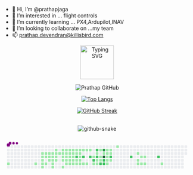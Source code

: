 - 👋 Hi, I’m @prathapjaga
- 👀 I’m interested in ... flight controls
- 🌱 I’m currently learning ... PX4,Ardupilot,INAV
- 💞️ I’m looking to collaborate on ...my team 
- 📫 prathap.devendran@killisbird.com

<!---
prathapjaga/prathapjaga is a ✨ special ✨ repository because its `README.md` (this file) appears on your GitHub profile.
You can click the Preview link to take a look at your changes.
--->
<div align="center" style="text-align: center;">
  <a href="https://git.io/typing-svg">
    <img  height="90" src="https://readme-typing-svg.herokuapp.com/?center=true&vCenter=true&color=2368c8&lines=DR+Prathap+Devendran;,+Flight-controls+system+Developer💻;Github+🤖" alt="Typing SVG">
  </a>
</div>

<div align="center" >
     
  ![ Prathap GitHub ](https://github-readme-stats.vercel.app/api?username=prathapkillis10005&show_icons=true&theme=bear&background=000&border=30A3DC&dates=FFF)

  [![Top Langs](https://github-readme-stats.vercel.app/api/top-langs/?username=prathapkillis10005&layout=compact&show_icons=true&theme=bear&background=000&border=30A3DC&dates=FFF)](https://github.com/prathapkillis10005)

</div>

<div align="center">
  
  [![GitHub Streak](https://streak-stats.demolab.com/?user=prathapkillis10005&theme=bear&background=000&border=30A3DC&dates=FFF)](https://git.io/streak-stats)

</div>

<br>

<div align="center">
  <picture>
    <source media="(prefers-color-scheme: dark)" srcset="https://raw.githubusercontent.com/prathapkillis10005/output/github-contribution-grid-snake-dark.svg">
    <source media="(prefers-color-scheme: light)" srcset="https://raw.githubusercontent.com/prathapkillis10005/output/github-contribution-grid-snake.svg">
    <img alt="github-snake" src="https://raw.githubusercontent.com/prathapkillis10005/github-contribution-grid-snake.svg">
  </picture>
</div>
<br>
<svg viewBox="-16 -32 880 192" width="880" height="192" xmlns="http://www.w3.org/2000/svg"><desc>Generated with https://github.com/Platane/snk</desc><style>:root{--cb:#1b1f230a;--cs:purple;--ce:#ebedf0;--c0:#ebedf0;--c1:#9be9a8;--c2:#40c463;--c3:#30a14e;--c4:#216e39}.c{shape-rendering:geometricPrecision;fill:var(--ce);stroke-width:1px;stroke:var(--cb);animation:none 29300ms linear infinite;width:12px;height:12px}@keyframes c0{2.04%{fill:var(--c1)}2.06%,100%{fill:var(--ce)}}.c.c0{fill:var(--c1);animation-name:c0}@keyframes c1{4.77%{fill:var(--c1)}4.79%,100%{fill:var(--ce)}}.c.c1{fill:var(--c1);animation-name:c1}@keyframes c2{44.7%{fill:var(--c1)}44.72%,100%{fill:var(--ce)}}.c.c2{fill:var(--c1);animation-name:c2}@keyframes c3{45.04%{fill:var(--c1)}45.06%,100%{fill:var(--ce)}}.c.c3{fill:var(--c1);animation-name:c3}@keyframes c4{56.3%{fill:var(--c1)}56.32%,100%{fill:var(--ce)}}.c.c4{fill:var(--c1);animation-name:c4}@keyframes c5{5.45%{fill:var(--c1)}5.47%,100%{fill:var(--ce)}}.c.c5{fill:var(--c1);animation-name:c5}@keyframes c6{56.99%{fill:var(--c1)}57.01%,100%{fill:var(--ce)}}.c.c6{fill:var(--c1);animation-name:c6}@keyframes c7{44.36%{fill:var(--c1)}44.38%,100%{fill:var(--ce)}}.c.c7{fill:var(--c1);animation-name:c7}@keyframes c8{45.38%{fill:var(--c1)}45.4%,100%{fill:var(--ce)}}.c.c8{fill:var(--c1);animation-name:c8}@keyframes c9{5.79%{fill:var(--c1)}5.81%,100%{fill:var(--ce)}}.c.c9{fill:var(--c1);animation-name:c9}@keyframes ca{44.02%{fill:var(--c1)}44.04%,100%{fill:var(--ce)}}.c.ca{fill:var(--c1);animation-name:ca}@keyframes cb{45.72%{fill:var(--c1)}45.74%,100%{fill:var(--ce)}}.c.cb{fill:var(--c1);animation-name:cb}@keyframes cc{6.47%{fill:var(--c1)}6.49%,100%{fill:var(--ce)}}.c.cc{fill:var(--c1);animation-name:cc}@keyframes cd{43.68%{fill:var(--c1)}43.7%,100%{fill:var(--ce)}}.c.cd{fill:var(--c1);animation-name:cd}@keyframes ce{46.07%{fill:var(--c1)}46.09%,100%{fill:var(--ce)}}.c.ce{fill:var(--c1);animation-name:ce}@keyframes cf{6.82%{fill:var(--c1)}6.84%,100%{fill:var(--ce)}}.c.cf{fill:var(--c1);animation-name:cf}@keyframes cg{46.75%{fill:var(--c1)}46.77%,100%{fill:var(--ce)}}.c.cg{fill:var(--c1);animation-name:cg}@keyframes ch{47.09%{fill:var(--c1)}47.11%,100%{fill:var(--ce)}}.c.ch{fill:var(--c1);animation-name:ch}@keyframes ci{42.99%{fill:var(--c1)}43.01%,100%{fill:var(--ce)}}.c.ci{fill:var(--c1);animation-name:ci}@keyframes cj{7.84%{fill:var(--c1)}7.86%,100%{fill:var(--ce)}}.c.cj{fill:var(--c1);animation-name:cj}@keyframes ck{7.5%{fill:var(--c1)}7.52%,100%{fill:var(--ce)}}.c.ck{fill:var(--c1);animation-name:ck}@keyframes cl{7.16%{fill:var(--c1)}7.18%,100%{fill:var(--ce)}}.c.cl{fill:var(--c1);animation-name:cl}@keyframes cm{8.18%{fill:var(--c1)}8.2%,100%{fill:var(--ce)}}.c.cm{fill:var(--c1);animation-name:cm}@keyframes cn{42.31%{fill:var(--c1)}42.33%,100%{fill:var(--ce)}}.c.cn{fill:var(--c1);animation-name:cn}@keyframes co{8.52%{fill:var(--c1)}8.54%,100%{fill:var(--ce)}}.c.co{fill:var(--c1);animation-name:co}@keyframes cp{51.87%{fill:var(--c1)}51.89%,100%{fill:var(--ce)}}.c.cp{fill:var(--c1);animation-name:cp}@keyframes cq{52.21%{fill:var(--c1)}52.23%,100%{fill:var(--ce)}}.c.cq{fill:var(--c1);animation-name:cq}@keyframes cr{48.11%{fill:var(--c1)}48.13%,100%{fill:var(--ce)}}.c.cr{fill:var(--c1);animation-name:cr}@keyframes cs{41.97%{fill:var(--c1)}41.99%,100%{fill:var(--ce)}}.c.cs{fill:var(--c1);animation-name:cs}@keyframes ct{8.86%{fill:var(--c1)}8.88%,100%{fill:var(--ce)}}.c.ct{fill:var(--c1);animation-name:ct}@keyframes cu{51.53%{fill:var(--c1)}51.55%,100%{fill:var(--ce)}}.c.cu{fill:var(--c1);animation-name:cu}@keyframes cv{52.55%{fill:var(--c1)}52.57%,100%{fill:var(--ce)}}.c.cv{fill:var(--c1);animation-name:cv}@keyframes cw{48.8%{fill:var(--c1)}48.82%,100%{fill:var(--ce)}}.c.cw{fill:var(--c1);animation-name:cw}@keyframes cx{41.63%{fill:var(--c1)}41.65%,100%{fill:var(--ce)}}.c.cx{fill:var(--c1);animation-name:cx}@keyframes cy{9.21%{fill:var(--c1)}9.23%,100%{fill:var(--ce)}}.c.cy{fill:var(--c1);animation-name:cy}@keyframes cz{51.18%{fill:var(--c1)}51.2%,100%{fill:var(--ce)}}.c.cz{fill:var(--c1);animation-name:cz}@keyframes c10{52.89%{fill:var(--c1)}52.91%,100%{fill:var(--ce)}}.c.c10{fill:var(--c1);animation-name:c10}@keyframes c11{49.14%{fill:var(--c1)}49.16%,100%{fill:var(--ce)}}.c.c11{fill:var(--c1);animation-name:c11}@keyframes c12{41.29%{fill:var(--c1)}41.31%,100%{fill:var(--ce)}}.c.c12{fill:var(--c1);animation-name:c12}@keyframes c13{9.55%{fill:var(--c1)}9.57%,100%{fill:var(--ce)}}.c.c13{fill:var(--c1);animation-name:c13}@keyframes c14{50.84%{fill:var(--c1)}50.86%,100%{fill:var(--ce)}}.c.c14{fill:var(--c1);animation-name:c14}@keyframes c15{50.5%{fill:var(--c1)}50.52%,100%{fill:var(--ce)}}.c.c15{fill:var(--c1);animation-name:c15}@keyframes c16{49.48%{fill:var(--c1)}49.5%,100%{fill:var(--ce)}}.c.c16{fill:var(--c1);animation-name:c16}@keyframes c17{40.95%{fill:var(--c1)}40.97%,100%{fill:var(--ce)}}.c.c17{fill:var(--c1);animation-name:c17}@keyframes c18{9.89%{fill:var(--c1)}9.91%,100%{fill:var(--ce)}}.c.c18{fill:var(--c1);animation-name:c18}@keyframes c19{83.95%{fill:var(--c2)}83.97%,100%{fill:var(--ce)}}.c.c19{fill:var(--c2);animation-name:c19}@keyframes c1a{50.16%{fill:var(--c1)}50.18%,100%{fill:var(--ce)}}.c.c1a{fill:var(--c1);animation-name:c1a}@keyframes c1b{49.82%{fill:var(--c1)}49.84%,100%{fill:var(--ce)}}.c.c1b{fill:var(--c1);animation-name:c1b}@keyframes c1c{10.57%{fill:var(--c1)}10.59%,100%{fill:var(--ce)}}.c.c1c{fill:var(--c1);animation-name:c1c}@keyframes c1d{10.23%{fill:var(--c1)}10.25%,100%{fill:var(--ce)}}.c.c1d{fill:var(--c1);animation-name:c1d}@keyframes c1e{39.92%{fill:var(--c1)}39.94%,100%{fill:var(--ce)}}.c.c1e{fill:var(--c1);animation-name:c1e}@keyframes c1f{39.58%{fill:var(--c1)}39.6%,100%{fill:var(--ce)}}.c.c1f{fill:var(--c1);animation-name:c1f}@keyframes c1g{39.24%{fill:var(--c1)}39.26%,100%{fill:var(--ce)}}.c.c1g{fill:var(--c1);animation-name:c1g}@keyframes c1h{10.91%{fill:var(--c1)}10.93%,100%{fill:var(--ce)}}.c.c1h{fill:var(--c1);animation-name:c1h}@keyframes c1i{83.27%{fill:var(--c2)}83.29%,100%{fill:var(--ce)}}.c.c1i{fill:var(--c2);animation-name:c1i}@keyframes c1j{38.9%{fill:var(--c1)}38.92%,100%{fill:var(--ce)}}.c.c1j{fill:var(--c1);animation-name:c1j}@keyframes c1k{11.25%{fill:var(--c1)}11.27%,100%{fill:var(--ce)}}.c.c1k{fill:var(--c1);animation-name:c1k}@keyframes c1l{38.56%{fill:var(--c1)}38.58%,100%{fill:var(--ce)}}.c.c1l{fill:var(--c1);animation-name:c1l}@keyframes c1m{11.59%{fill:var(--c1)}11.61%,100%{fill:var(--ce)}}.c.c1m{fill:var(--c1);animation-name:c1m}@keyframes c1n{66.2%{fill:var(--c2)}66.22%,100%{fill:var(--ce)}}.c.c1n{fill:var(--c2);animation-name:c1n}@keyframes c1o{63.81%{fill:var(--c1)}63.83%,100%{fill:var(--ce)}}.c.c1o{fill:var(--c1);animation-name:c1o}@keyframes c1p{66.88%{fill:var(--c2)}66.9%,100%{fill:var(--ce)}}.c.c1p{fill:var(--c2);animation-name:c1p}@keyframes c1q{37.87%{fill:var(--c1)}37.89%,100%{fill:var(--ce)}}.c.c1q{fill:var(--c1);animation-name:c1q}@keyframes c1r{64.84%{fill:var(--c2)}64.86%,100%{fill:var(--ce)}}.c.c1r{fill:var(--c2);animation-name:c1r}@keyframes c1s{12.62%{fill:var(--c1)}12.64%,100%{fill:var(--ce)}}.c.c1s{fill:var(--c1);animation-name:c1s}@keyframes c1t{64.15%{fill:var(--c2)}64.17%,100%{fill:var(--ce)}}.c.c1t{fill:var(--c2);animation-name:c1t}@keyframes c1u{18.76%{fill:var(--c1)}18.78%,100%{fill:var(--ce)}}.c.c1u{fill:var(--c1);animation-name:c1u}@keyframes c1v{18.42%{fill:var(--c1)}18.44%,100%{fill:var(--ce)}}.c.c1v{fill:var(--c1);animation-name:c1v}@keyframes c1w{20.13%{fill:var(--c1)}20.15%,100%{fill:var(--ce)}}.c.c1w{fill:var(--c1);animation-name:c1w}@keyframes c1x{19.44%{fill:var(--c1)}19.46%,100%{fill:var(--ce)}}.c.c1x{fill:var(--c1);animation-name:c1x}@keyframes c1y{19.1%{fill:var(--c1)}19.12%,100%{fill:var(--ce)}}.c.c1y{fill:var(--c1);animation-name:c1y}@keyframes c1z{68.59%{fill:var(--c2)}68.61%,100%{fill:var(--ce)}}.c.c1z{fill:var(--c2);animation-name:c1z}@keyframes c20{87.36%{fill:var(--c3)}87.38%,100%{fill:var(--ce)}}.c.c20{fill:var(--c3);animation-name:c20}@keyframes c21{13.3%{fill:var(--c1)}13.32%,100%{fill:var(--ce)}}.c.c21{fill:var(--c1);animation-name:c21}@keyframes c22{88.73%{fill:var(--c4)}88.75%,100%{fill:var(--ce)}}.c.c22{fill:var(--c4);animation-name:c22}@keyframes c23{67.91%{fill:var(--c2)}67.93%,100%{fill:var(--ce)}}.c.c23{fill:var(--c2);animation-name:c23}@keyframes c24{68.25%{fill:var(--c2)}68.27%,100%{fill:var(--ce)}}.c.c24{fill:var(--c2);animation-name:c24}@keyframes c25{14.67%{fill:var(--c1)}14.69%,100%{fill:var(--ce)}}.c.c25{fill:var(--c1);animation-name:c25}@keyframes c26{13.64%{fill:var(--c1)}13.66%,100%{fill:var(--ce)}}.c.c26{fill:var(--c1);animation-name:c26}@keyframes c27{15.35%{fill:var(--c1)}15.37%,100%{fill:var(--ce)}}.c.c27{fill:var(--c1);animation-name:c27}@keyframes c28{15.69%{fill:var(--c1)}15.71%,100%{fill:var(--ce)}}.c.c28{fill:var(--c1);animation-name:c28}@keyframes c29{16.71%{fill:var(--c1)}16.73%,100%{fill:var(--ce)}}.c.c29{fill:var(--c1);animation-name:c29}@keyframes c2a{14.32%{fill:var(--c1)}14.34%,100%{fill:var(--ce)}}.c.c2a{fill:var(--c1);animation-name:c2a}@keyframes c2b{13.98%{fill:var(--c1)}14%,100%{fill:var(--ce)}}.c.c2b{fill:var(--c1);animation-name:c2b}@keyframes c2c{70.3%{fill:var(--c2)}70.32%,100%{fill:var(--ce)}}.c.c2c{fill:var(--c2);animation-name:c2c}@keyframes c2d{16.03%{fill:var(--c1)}16.05%,100%{fill:var(--ce)}}.c.c2d{fill:var(--c1);animation-name:c2d}@keyframes c2e{22.17%{fill:var(--c1)}22.19%,100%{fill:var(--ce)}}.c.c2e{fill:var(--c1);animation-name:c2e}@keyframes c2f{72.34%{fill:var(--c2)}72.36%,100%{fill:var(--ce)}}.c.c2f{fill:var(--c2);animation-name:c2f}@keyframes c2g{24.9%{fill:var(--c1)}24.92%,100%{fill:var(--ce)}}.c.c2g{fill:var(--c1);animation-name:c2g}@keyframes c2h{27.64%{fill:var(--c1)}27.66%,100%{fill:var(--ce)}}.c.c2h{fill:var(--c1);animation-name:c2h}@keyframes c2i{27.29%{fill:var(--c1)}27.31%,100%{fill:var(--ce)}}.c.c2i{fill:var(--c1);animation-name:c2i}@keyframes c2j{25.59%{fill:var(--c1)}25.61%,100%{fill:var(--ce)}}.c.c2j{fill:var(--c1);animation-name:c2j}@keyframes c2k{26.95%{fill:var(--c1)}26.97%,100%{fill:var(--ce)}}.c.c2k{fill:var(--c1);animation-name:c2k}@keyframes c2l{25.93%{fill:var(--c1)}25.95%,100%{fill:var(--ce)}}.c.c2l{fill:var(--c1);animation-name:c2l}@keyframes c2m{26.61%{fill:var(--c1)}26.63%,100%{fill:var(--ce)}}.c.c2m{fill:var(--c1);animation-name:c2m}@keyframes c2n{75.08%{fill:var(--c2)}75.1%,100%{fill:var(--ce)}}.c.c2n{fill:var(--c2);animation-name:c2n}@keyframes c2o{30.37%{fill:var(--c1)}30.39%,100%{fill:var(--ce)}}.c.c2o{fill:var(--c1);animation-name:c2o}.u{transform-origin:0 0;transform:scale(0,1);animation:none linear 29300ms infinite}@keyframes u0{2.04%{transform:scale(0.000,1)}2.06%,4.77%{transform:scale(0.012,1)}4.79%,5.45%{transform:scale(0.024,1)}5.47%,5.79%{transform:scale(0.036,1)}5.81%,6.47%{transform:scale(0.048,1)}6.49%,6.82%{transform:scale(0.060,1)}6.84%,7.16%{transform:scale(0.072,1)}7.18%,7.5%{transform:scale(0.084,1)}7.52%,7.84%{transform:scale(0.096,1)}7.86%,8.18%{transform:scale(0.108,1)}8.2%,8.52%{transform:scale(0.120,1)}8.54%,8.86%{transform:scale(0.133,1)}8.88%,9.21%{transform:scale(0.145,1)}9.23%,9.55%{transform:scale(0.157,1)}9.57%,9.89%{transform:scale(0.169,1)}9.91%,10.23%{transform:scale(0.181,1)}10.25%,10.57%{transform:scale(0.193,1)}10.59%,10.91%{transform:scale(0.205,1)}10.93%,11.25%{transform:scale(0.217,1)}11.27%,11.59%{transform:scale(0.229,1)}11.61%,12.62%{transform:scale(0.241,1)}12.64%,13.3%{transform:scale(0.253,1)}13.32%,13.64%{transform:scale(0.265,1)}13.66%,13.98%{transform:scale(0.277,1)}14%,14.32%{transform:scale(0.289,1)}14.34%,14.67%{transform:scale(0.301,1)}14.69%,15.35%{transform:scale(0.313,1)}15.37%,15.69%{transform:scale(0.325,1)}15.71%,16.03%{transform:scale(0.337,1)}16.05%,16.71%{transform:scale(0.349,1)}16.73%,18.42%{transform:scale(0.361,1)}18.44%,18.76%{transform:scale(0.373,1)}18.78%,19.1%{transform:scale(0.386,1)}19.12%,19.44%{transform:scale(0.398,1)}19.46%,20.13%{transform:scale(0.410,1)}20.15%,22.17%{transform:scale(0.422,1)}22.19%,24.9%{transform:scale(0.434,1)}24.92%,25.59%{transform:scale(0.446,1)}25.61%,25.93%{transform:scale(0.458,1)}25.95%,26.61%{transform:scale(0.470,1)}26.63%,26.95%{transform:scale(0.482,1)}26.97%,27.29%{transform:scale(0.494,1)}27.31%,27.64%{transform:scale(0.506,1)}27.66%,30.37%{transform:scale(0.518,1)}30.39%,37.87%{transform:scale(0.530,1)}37.89%,38.56%{transform:scale(0.542,1)}38.58%,38.9%{transform:scale(0.554,1)}38.92%,39.24%{transform:scale(0.566,1)}39.26%,39.58%{transform:scale(0.578,1)}39.6%,39.92%{transform:scale(0.590,1)}39.94%,40.95%{transform:scale(0.602,1)}40.97%,41.29%{transform:scale(0.614,1)}41.31%,41.63%{transform:scale(0.627,1)}41.65%,41.97%{transform:scale(0.639,1)}41.99%,42.31%{transform:scale(0.651,1)}42.33%,42.99%{transform:scale(0.663,1)}43.01%,43.68%{transform:scale(0.675,1)}43.7%,44.02%{transform:scale(0.687,1)}44.04%,44.36%{transform:scale(0.699,1)}44.38%,44.7%{transform:scale(0.711,1)}44.72%,45.04%{transform:scale(0.723,1)}45.06%,45.38%{transform:scale(0.735,1)}45.4%,45.72%{transform:scale(0.747,1)}45.74%,46.07%{transform:scale(0.759,1)}46.09%,46.75%{transform:scale(0.771,1)}46.77%,47.09%{transform:scale(0.783,1)}47.11%,48.11%{transform:scale(0.795,1)}48.13%,48.8%{transform:scale(0.807,1)}48.82%,49.14%{transform:scale(0.819,1)}49.16%,49.48%{transform:scale(0.831,1)}49.5%,49.82%{transform:scale(0.843,1)}49.84%,50.16%{transform:scale(0.855,1)}50.18%,50.5%{transform:scale(0.867,1)}50.52%,50.84%{transform:scale(0.880,1)}50.86%,51.18%{transform:scale(0.892,1)}51.2%,51.53%{transform:scale(0.904,1)}51.55%,51.87%{transform:scale(0.916,1)}51.89%,52.21%{transform:scale(0.928,1)}52.23%,52.55%{transform:scale(0.940,1)}52.57%,52.89%{transform:scale(0.952,1)}52.91%,56.3%{transform:scale(0.964,1)}56.32%,56.99%{transform:scale(0.976,1)}57.01%,63.81%{transform:scale(0.988,1)}63.83%,100%{transform:scale(1.000,1)}}.u.u0{fill:var(--c1);animation-name:u0;transform-origin:0.0px 0}@keyframes u1{64.15%{transform:scale(0.000,1)}64.17%,64.84%{transform:scale(0.083,1)}64.86%,66.2%{transform:scale(0.167,1)}66.22%,66.88%{transform:scale(0.250,1)}66.9%,67.91%{transform:scale(0.333,1)}67.93%,68.25%{transform:scale(0.417,1)}68.27%,68.59%{transform:scale(0.500,1)}68.61%,70.3%{transform:scale(0.583,1)}70.32%,72.34%{transform:scale(0.667,1)}72.36%,75.08%{transform:scale(0.750,1)}75.1%,83.27%{transform:scale(0.833,1)}83.29%,83.95%{transform:scale(0.917,1)}83.97%,100%{transform:scale(1.000,1)}}.u.u1{fill:var(--c2);animation-name:u1;transform-origin:725.6px 0}@keyframes u2{87.36%{transform:scale(0.000,1)}87.38%,100%{transform:scale(1.000,1)}}.u.u2{fill:var(--c3);animation-name:u2;transform-origin:830.5px 0}@keyframes u3{88.73%{transform:scale(0.000,1)}88.75%,100%{transform:scale(1.000,1)}}.u.u3{fill:var(--c4);animation-name:u3;transform-origin:839.3px 0}.s{shape-rendering:geometricPrecision;fill:var(--cs);animation:none linear 29300ms infinite}@keyframes s0{0%,99.66%{transform:translate(0px,-16px)}2.05%{transform:translate(0px,80px)}5.8%{transform:translate(176px,80px)}6.14%{transform:translate(176px,64px)}7.17%{transform:translate(224px,64px)}7.85%{transform:translate(224px,32px)}10.24%{transform:translate(336px,32px)}10.58%,40.61%{transform:translate(336px,16px)}11.95%{transform:translate(400px,16px)}12.29%,63.48%{transform:translate(400px,32px)}13.99%{transform:translate(480px,32px)}14.33%{transform:translate(480px,16px)}14.68%,87.71%{transform:translate(464px,16px)}15.7%{transform:translate(464px,64px)}16.04%,69.97%{transform:translate(480px,64px)}16.38%{transform:translate(480px,80px)}16.72%,35.84%{transform:translate(464px,80px)}17.06%,36.18%{transform:translate(464px,96px)}18.09%,37.2%{transform:translate(416px,96px)}18.77%{transform:translate(416px,64px)}19.11%,68.94%{transform:translate(432px,64px)}20.48%{transform:translate(432px,0px)}24.23%{transform:translate(608px,0px)}24.91%{transform:translate(608px,32px)}25.26%{transform:translate(624px,32px)}25.6%{transform:translate(624px,48px)}25.94%{transform:translate(640px,48px)}26.62%{transform:translate(640px,80px)}27.3%{transform:translate(608px,80px)}27.65%{transform:translate(608px,64px)}30.03%{transform:translate(720px,64px)}30.38%{transform:translate(720px,80px)}37.54%{transform:translate(416px,80px)}39.25%{transform:translate(336px,80px)}43.34%{transform:translate(208px,16px)}43.69%{transform:translate(208px,32px)}44.71%{transform:translate(160px,32px)}45.05%,55.97%{transform:translate(160px,48px)}46.08%{transform:translate(208px,48px)}47.1%{transform:translate(208px,96px)}48.46%{transform:translate(272px,96px)}48.81%{transform:translate(272px,80px)}49.83%{transform:translate(320px,80px)}50.17%{transform:translate(320px,64px)}50.51%{transform:translate(304px,64px)}50.85%,61.09%{transform:translate(304px,48px)}51.88%{transform:translate(256px,48px)}52.22%{transform:translate(256px,64px)}52.9%{transform:translate(288px,64px)}53.24%{transform:translate(288px,48px)}57%{transform:translate(160px,96px)}57.34%{transform:translate(176px,96px)}58.36%{transform:translate(176px,48px)}61.43%{transform:translate(304px,32px)}63.82%,66.55%{transform:translate(400px,48px)}64.16%{transform:translate(416px,48px)}64.85%{transform:translate(416px,16px)}65.53%{transform:translate(384px,16px)}66.21%{transform:translate(384px,48px)}66.89%{transform:translate(400px,64px)}67.92%{transform:translate(448px,64px)}68.26%{transform:translate(448px,80px)}68.6%{transform:translate(432px,80px)}70.31%{transform:translate(480px,48px)}75.09%{transform:translate(704px,48px)}75.43%{transform:translate(704px,32px)}82.94%{transform:translate(352px,32px)}83.28%{transform:translate(352px,48px)}83.96%{transform:translate(320px,48px)}84.3%{transform:translate(320px,32px)}87.03%,88.4%{transform:translate(448px,32px)}87.37%{transform:translate(448px,16px)}88.05%{transform:translate(464px,32px)}88.74%{transform:translate(448px,48px)}94.2%{transform:translate(192px,48px)}94.88%{transform:translate(192px,16px)}95.22%{transform:translate(176px,16px)}95.56%{transform:translate(176px,0px)}95.9%{transform:translate(160px,0px)}96.25%{transform:translate(160px,-16px)}}.s.s0{transform:translate(0px,-16px);animation-name:s0}@keyframes s1{0%,99.66%{transform:translate(16px,-16px)}0.34%{transform:translate(0px,-16px)}2.39%{transform:translate(0px,80px)}6.14%{transform:translate(176px,80px)}6.48%{transform:translate(176px,64px)}7.51%{transform:translate(224px,64px)}8.19%{transform:translate(224px,32px)}10.58%{transform:translate(336px,32px)}10.92%,40.96%{transform:translate(336px,16px)}12.29%{transform:translate(400px,16px)}12.63%,63.82%{transform:translate(400px,32px)}14.33%{transform:translate(480px,32px)}14.68%{transform:translate(480px,16px)}15.02%,88.05%{transform:translate(464px,16px)}16.04%{transform:translate(464px,64px)}16.38%,70.31%{transform:translate(480px,64px)}16.72%{transform:translate(480px,80px)}17.06%,36.18%{transform:translate(464px,80px)}17.41%,36.52%{transform:translate(464px,96px)}18.43%,37.54%{transform:translate(416px,96px)}19.11%{transform:translate(416px,64px)}19.45%,69.28%{transform:translate(432px,64px)}20.82%{transform:translate(432px,0px)}24.57%{transform:translate(608px,0px)}25.26%{transform:translate(608px,32px)}25.6%{transform:translate(624px,32px)}25.94%{transform:translate(624px,48px)}26.28%{transform:translate(640px,48px)}26.96%{transform:translate(640px,80px)}27.65%{transform:translate(608px,80px)}27.99%{transform:translate(608px,64px)}30.38%{transform:translate(720px,64px)}30.72%{transform:translate(720px,80px)}37.88%{transform:translate(416px,80px)}39.59%{transform:translate(336px,80px)}43.69%{transform:translate(208px,16px)}44.03%{transform:translate(208px,32px)}45.05%{transform:translate(160px,32px)}45.39%,56.31%{transform:translate(160px,48px)}46.42%{transform:translate(208px,48px)}47.44%{transform:translate(208px,96px)}48.81%{transform:translate(272px,96px)}49.15%{transform:translate(272px,80px)}50.17%{transform:translate(320px,80px)}50.51%{transform:translate(320px,64px)}50.85%{transform:translate(304px,64px)}51.19%,61.43%{transform:translate(304px,48px)}52.22%{transform:translate(256px,48px)}52.56%{transform:translate(256px,64px)}53.24%{transform:translate(288px,64px)}53.58%{transform:translate(288px,48px)}57.34%{transform:translate(160px,96px)}57.68%{transform:translate(176px,96px)}58.7%{transform:translate(176px,48px)}61.77%{transform:translate(304px,32px)}64.16%,66.89%{transform:translate(400px,48px)}64.51%{transform:translate(416px,48px)}65.19%{transform:translate(416px,16px)}65.87%{transform:translate(384px,16px)}66.55%{transform:translate(384px,48px)}67.24%{transform:translate(400px,64px)}68.26%{transform:translate(448px,64px)}68.6%{transform:translate(448px,80px)}68.94%{transform:translate(432px,80px)}70.65%{transform:translate(480px,48px)}75.43%{transform:translate(704px,48px)}75.77%{transform:translate(704px,32px)}83.28%{transform:translate(352px,32px)}83.62%{transform:translate(352px,48px)}84.3%{transform:translate(320px,48px)}84.64%{transform:translate(320px,32px)}87.37%,88.74%{transform:translate(448px,32px)}87.71%{transform:translate(448px,16px)}88.4%{transform:translate(464px,32px)}89.08%{transform:translate(448px,48px)}94.54%{transform:translate(192px,48px)}95.22%{transform:translate(192px,16px)}95.56%{transform:translate(176px,16px)}95.9%{transform:translate(176px,0px)}96.25%{transform:translate(160px,0px)}96.59%{transform:translate(160px,-16px)}}.s.s1{transform:translate(16px,-16px);animation-name:s1}@keyframes s2{0%,99.66%{transform:translate(32px,-16px)}0.68%{transform:translate(0px,-16px)}2.73%{transform:translate(0px,80px)}6.48%{transform:translate(176px,80px)}6.83%{transform:translate(176px,64px)}7.85%{transform:translate(224px,64px)}8.53%{transform:translate(224px,32px)}10.92%{transform:translate(336px,32px)}11.26%,41.3%{transform:translate(336px,16px)}12.63%{transform:translate(400px,16px)}12.97%,64.16%{transform:translate(400px,32px)}14.68%{transform:translate(480px,32px)}15.02%{transform:translate(480px,16px)}15.36%,88.4%{transform:translate(464px,16px)}16.38%{transform:translate(464px,64px)}16.72%,70.65%{transform:translate(480px,64px)}17.06%{transform:translate(480px,80px)}17.41%,36.52%{transform:translate(464px,80px)}17.75%,36.86%{transform:translate(464px,96px)}18.77%,37.88%{transform:translate(416px,96px)}19.45%{transform:translate(416px,64px)}19.8%,69.62%{transform:translate(432px,64px)}21.16%{transform:translate(432px,0px)}24.91%{transform:translate(608px,0px)}25.6%{transform:translate(608px,32px)}25.94%{transform:translate(624px,32px)}26.28%{transform:translate(624px,48px)}26.62%{transform:translate(640px,48px)}27.3%{transform:translate(640px,80px)}27.99%{transform:translate(608px,80px)}28.33%{transform:translate(608px,64px)}30.72%{transform:translate(720px,64px)}31.06%{transform:translate(720px,80px)}38.23%{transform:translate(416px,80px)}39.93%{transform:translate(336px,80px)}44.03%{transform:translate(208px,16px)}44.37%{transform:translate(208px,32px)}45.39%{transform:translate(160px,32px)}45.73%,56.66%{transform:translate(160px,48px)}46.76%{transform:translate(208px,48px)}47.78%{transform:translate(208px,96px)}49.15%{transform:translate(272px,96px)}49.49%{transform:translate(272px,80px)}50.51%{transform:translate(320px,80px)}50.85%{transform:translate(320px,64px)}51.19%{transform:translate(304px,64px)}51.54%,61.77%{transform:translate(304px,48px)}52.56%{transform:translate(256px,48px)}52.9%{transform:translate(256px,64px)}53.58%{transform:translate(288px,64px)}53.92%{transform:translate(288px,48px)}57.68%{transform:translate(160px,96px)}58.02%{transform:translate(176px,96px)}59.04%{transform:translate(176px,48px)}62.12%{transform:translate(304px,32px)}64.51%,67.24%{transform:translate(400px,48px)}64.85%{transform:translate(416px,48px)}65.53%{transform:translate(416px,16px)}66.21%{transform:translate(384px,16px)}66.89%{transform:translate(384px,48px)}67.58%{transform:translate(400px,64px)}68.6%{transform:translate(448px,64px)}68.94%{transform:translate(448px,80px)}69.28%{transform:translate(432px,80px)}70.99%{transform:translate(480px,48px)}75.77%{transform:translate(704px,48px)}76.11%{transform:translate(704px,32px)}83.62%{transform:translate(352px,32px)}83.96%{transform:translate(352px,48px)}84.64%{transform:translate(320px,48px)}84.98%{transform:translate(320px,32px)}87.71%,89.08%{transform:translate(448px,32px)}88.05%{transform:translate(448px,16px)}88.74%{transform:translate(464px,32px)}89.42%{transform:translate(448px,48px)}94.88%{transform:translate(192px,48px)}95.56%{transform:translate(192px,16px)}95.9%{transform:translate(176px,16px)}96.25%{transform:translate(176px,0px)}96.59%{transform:translate(160px,0px)}96.93%{transform:translate(160px,-16px)}}.s.s2{transform:translate(32px,-16px);animation-name:s2}@keyframes s3{0%,99.66%{transform:translate(48px,-16px)}1.02%{transform:translate(0px,-16px)}3.07%{transform:translate(0px,80px)}6.83%{transform:translate(176px,80px)}7.17%{transform:translate(176px,64px)}8.19%{transform:translate(224px,64px)}8.87%{transform:translate(224px,32px)}11.26%{transform:translate(336px,32px)}11.6%,41.64%{transform:translate(336px,16px)}12.97%{transform:translate(400px,16px)}13.31%,64.51%{transform:translate(400px,32px)}15.02%{transform:translate(480px,32px)}15.36%{transform:translate(480px,16px)}15.7%,88.74%{transform:translate(464px,16px)}16.72%{transform:translate(464px,64px)}17.06%,70.99%{transform:translate(480px,64px)}17.41%{transform:translate(480px,80px)}17.75%,36.86%{transform:translate(464px,80px)}18.09%,37.2%{transform:translate(464px,96px)}19.11%,38.23%{transform:translate(416px,96px)}19.8%{transform:translate(416px,64px)}20.14%,69.97%{transform:translate(432px,64px)}21.5%{transform:translate(432px,0px)}25.26%{transform:translate(608px,0px)}25.94%{transform:translate(608px,32px)}26.28%{transform:translate(624px,32px)}26.62%{transform:translate(624px,48px)}26.96%{transform:translate(640px,48px)}27.65%{transform:translate(640px,80px)}28.33%{transform:translate(608px,80px)}28.67%{transform:translate(608px,64px)}31.06%{transform:translate(720px,64px)}31.4%{transform:translate(720px,80px)}38.57%{transform:translate(416px,80px)}40.27%{transform:translate(336px,80px)}44.37%{transform:translate(208px,16px)}44.71%{transform:translate(208px,32px)}45.73%{transform:translate(160px,32px)}46.08%,57%{transform:translate(160px,48px)}47.1%{transform:translate(208px,48px)}48.12%{transform:translate(208px,96px)}49.49%{transform:translate(272px,96px)}49.83%{transform:translate(272px,80px)}50.85%{transform:translate(320px,80px)}51.19%{transform:translate(320px,64px)}51.54%{transform:translate(304px,64px)}51.88%,62.12%{transform:translate(304px,48px)}52.9%{transform:translate(256px,48px)}53.24%{transform:translate(256px,64px)}53.92%{transform:translate(288px,64px)}54.27%{transform:translate(288px,48px)}58.02%{transform:translate(160px,96px)}58.36%{transform:translate(176px,96px)}59.39%{transform:translate(176px,48px)}62.46%{transform:translate(304px,32px)}64.85%,67.58%{transform:translate(400px,48px)}65.19%{transform:translate(416px,48px)}65.87%{transform:translate(416px,16px)}66.55%{transform:translate(384px,16px)}67.24%{transform:translate(384px,48px)}67.92%{transform:translate(400px,64px)}68.94%{transform:translate(448px,64px)}69.28%{transform:translate(448px,80px)}69.62%{transform:translate(432px,80px)}71.33%{transform:translate(480px,48px)}76.11%{transform:translate(704px,48px)}76.45%{transform:translate(704px,32px)}83.96%{transform:translate(352px,32px)}84.3%{transform:translate(352px,48px)}84.98%{transform:translate(320px,48px)}85.32%{transform:translate(320px,32px)}88.05%,89.42%{transform:translate(448px,32px)}88.4%{transform:translate(448px,16px)}89.08%{transform:translate(464px,32px)}89.76%{transform:translate(448px,48px)}95.22%{transform:translate(192px,48px)}95.9%{transform:translate(192px,16px)}96.25%{transform:translate(176px,16px)}96.59%{transform:translate(176px,0px)}96.93%{transform:translate(160px,0px)}97.27%{transform:translate(160px,-16px)}}.s.s3{transform:translate(48px,-16px);animation-name:s3}</style><rect class="c" x="2" y="2" rx="2" ry="2"/><rect class="c" x="2" y="18" rx="2" ry="2"/><rect class="c" x="2" y="34" rx="2" ry="2"/><rect class="c" x="2" y="50" rx="2" ry="2"/><rect class="c" x="2" y="66" rx="2" ry="2"/><rect class="c c0" x="2" y="82" rx="2" ry="2"/><rect class="c" x="2" y="98" rx="2" ry="2"/><rect class="c" x="18" y="2" rx="2" ry="2"/><rect class="c" x="18" y="18" rx="2" ry="2"/><rect class="c" x="18" y="34" rx="2" ry="2"/><rect class="c" x="18" y="50" rx="2" ry="2"/><rect class="c" x="18" y="66" rx="2" ry="2"/><rect class="c" x="18" y="82" rx="2" ry="2"/><rect class="c" x="18" y="98" rx="2" ry="2"/><rect class="c" x="34" y="2" rx="2" ry="2"/><rect class="c" x="34" y="18" rx="2" ry="2"/><rect class="c" x="34" y="34" rx="2" ry="2"/><rect class="c" x="34" y="50" rx="2" ry="2"/><rect class="c" x="34" y="66" rx="2" ry="2"/><rect class="c" x="34" y="82" rx="2" ry="2"/><rect class="c" x="34" y="98" rx="2" ry="2"/><rect class="c" x="50" y="2" rx="2" ry="2"/><rect class="c" x="50" y="18" rx="2" ry="2"/><rect class="c" x="50" y="34" rx="2" ry="2"/><rect class="c" x="50" y="50" rx="2" ry="2"/><rect class="c" x="50" y="66" rx="2" ry="2"/><rect class="c" x="50" y="82" rx="2" ry="2"/><rect class="c" x="50" y="98" rx="2" ry="2"/><rect class="c" x="66" y="2" rx="2" ry="2"/><rect class="c" x="66" y="18" rx="2" ry="2"/><rect class="c" x="66" y="34" rx="2" ry="2"/><rect class="c" x="66" y="50" rx="2" ry="2"/><rect class="c" x="66" y="66" rx="2" ry="2"/><rect class="c" x="66" y="82" rx="2" ry="2"/><rect class="c" x="66" y="98" rx="2" ry="2"/><rect class="c" x="82" y="2" rx="2" ry="2"/><rect class="c" x="82" y="18" rx="2" ry="2"/><rect class="c" x="82" y="34" rx="2" ry="2"/><rect class="c" x="82" y="50" rx="2" ry="2"/><rect class="c" x="82" y="66" rx="2" ry="2"/><rect class="c" x="82" y="82" rx="2" ry="2"/><rect class="c" x="82" y="98" rx="2" ry="2"/><rect class="c" x="98" y="2" rx="2" ry="2"/><rect class="c" x="98" y="18" rx="2" ry="2"/><rect class="c" x="98" y="34" rx="2" ry="2"/><rect class="c" x="98" y="50" rx="2" ry="2"/><rect class="c" x="98" y="66" rx="2" ry="2"/><rect class="c" x="98" y="82" rx="2" ry="2"/><rect class="c" x="98" y="98" rx="2" ry="2"/><rect class="c" x="114" y="2" rx="2" ry="2"/><rect class="c" x="114" y="18" rx="2" ry="2"/><rect class="c" x="114" y="34" rx="2" ry="2"/><rect class="c" x="114" y="50" rx="2" ry="2"/><rect class="c" x="114" y="66" rx="2" ry="2"/><rect class="c" x="114" y="82" rx="2" ry="2"/><rect class="c" x="114" y="98" rx="2" ry="2"/><rect class="c" x="130" y="2" rx="2" ry="2"/><rect class="c" x="130" y="18" rx="2" ry="2"/><rect class="c" x="130" y="34" rx="2" ry="2"/><rect class="c" x="130" y="50" rx="2" ry="2"/><rect class="c" x="130" y="66" rx="2" ry="2"/><rect class="c c1" x="130" y="82" rx="2" ry="2"/><rect class="c" x="130" y="98" rx="2" ry="2"/><rect class="c" x="146" y="2" rx="2" ry="2"/><rect class="c" x="146" y="18" rx="2" ry="2"/><rect class="c" x="146" y="34" rx="2" ry="2"/><rect class="c" x="146" y="50" rx="2" ry="2"/><rect class="c" x="146" y="66" rx="2" ry="2"/><rect class="c" x="146" y="82" rx="2" ry="2"/><rect class="c" x="146" y="98" rx="2" ry="2"/><rect class="c" x="162" y="2" rx="2" ry="2"/><rect class="c" x="162" y="18" rx="2" ry="2"/><rect class="c c2" x="162" y="34" rx="2" ry="2"/><rect class="c c3" x="162" y="50" rx="2" ry="2"/><rect class="c c4" x="162" y="66" rx="2" ry="2"/><rect class="c c5" x="162" y="82" rx="2" ry="2"/><rect class="c c6" x="162" y="98" rx="2" ry="2"/><rect class="c" x="178" y="2" rx="2" ry="2"/><rect class="c" x="178" y="18" rx="2" ry="2"/><rect class="c c7" x="178" y="34" rx="2" ry="2"/><rect class="c c8" x="178" y="50" rx="2" ry="2"/><rect class="c" x="178" y="66" rx="2" ry="2"/><rect class="c c9" x="178" y="82" rx="2" ry="2"/><rect class="c" x="178" y="98" rx="2" ry="2"/><rect class="c" x="194" y="2" rx="2" ry="2"/><rect class="c" x="194" y="18" rx="2" ry="2"/><rect class="c ca" x="194" y="34" rx="2" ry="2"/><rect class="c cb" x="194" y="50" rx="2" ry="2"/><rect class="c cc" x="194" y="66" rx="2" ry="2"/><rect class="c" x="194" y="82" rx="2" ry="2"/><rect class="c" x="194" y="98" rx="2" ry="2"/><rect class="c" x="210" y="2" rx="2" ry="2"/><rect class="c" x="210" y="18" rx="2" ry="2"/><rect class="c cd" x="210" y="34" rx="2" ry="2"/><rect class="c ce" x="210" y="50" rx="2" ry="2"/><rect class="c cf" x="210" y="66" rx="2" ry="2"/><rect class="c cg" x="210" y="82" rx="2" ry="2"/><rect class="c ch" x="210" y="98" rx="2" ry="2"/><rect class="c" x="226" y="2" rx="2" ry="2"/><rect class="c ci" x="226" y="18" rx="2" ry="2"/><rect class="c cj" x="226" y="34" rx="2" ry="2"/><rect class="c ck" x="226" y="50" rx="2" ry="2"/><rect class="c cl" x="226" y="66" rx="2" ry="2"/><rect class="c" x="226" y="82" rx="2" ry="2"/><rect class="c" x="226" y="98" rx="2" ry="2"/><rect class="c" x="242" y="2" rx="2" ry="2"/><rect class="c" x="242" y="18" rx="2" ry="2"/><rect class="c cm" x="242" y="34" rx="2" ry="2"/><rect class="c" x="242" y="50" rx="2" ry="2"/><rect class="c" x="242" y="66" rx="2" ry="2"/><rect class="c" x="242" y="82" rx="2" ry="2"/><rect class="c" x="242" y="98" rx="2" ry="2"/><rect class="c" x="258" y="2" rx="2" ry="2"/><rect class="c cn" x="258" y="18" rx="2" ry="2"/><rect class="c co" x="258" y="34" rx="2" ry="2"/><rect class="c cp" x="258" y="50" rx="2" ry="2"/><rect class="c cq" x="258" y="66" rx="2" ry="2"/><rect class="c" x="258" y="82" rx="2" ry="2"/><rect class="c cr" x="258" y="98" rx="2" ry="2"/><rect class="c" x="274" y="2" rx="2" ry="2"/><rect class="c cs" x="274" y="18" rx="2" ry="2"/><rect class="c ct" x="274" y="34" rx="2" ry="2"/><rect class="c cu" x="274" y="50" rx="2" ry="2"/><rect class="c cv" x="274" y="66" rx="2" ry="2"/><rect class="c cw" x="274" y="82" rx="2" ry="2"/><rect class="c" x="274" y="98" rx="2" ry="2"/><rect class="c" x="290" y="2" rx="2" ry="2"/><rect class="c cx" x="290" y="18" rx="2" ry="2"/><rect class="c cy" x="290" y="34" rx="2" ry="2"/><rect class="c cz" x="290" y="50" rx="2" ry="2"/><rect class="c c10" x="290" y="66" rx="2" ry="2"/><rect class="c c11" x="290" y="82" rx="2" ry="2"/><rect class="c" x="290" y="98" rx="2" ry="2"/><rect class="c" x="306" y="2" rx="2" ry="2"/><rect class="c c12" x="306" y="18" rx="2" ry="2"/><rect class="c c13" x="306" y="34" rx="2" ry="2"/><rect class="c c14" x="306" y="50" rx="2" ry="2"/><rect class="c c15" x="306" y="66" rx="2" ry="2"/><rect class="c c16" x="306" y="82" rx="2" ry="2"/><rect class="c" x="306" y="98" rx="2" ry="2"/><rect class="c" x="322" y="2" rx="2" ry="2"/><rect class="c c17" x="322" y="18" rx="2" ry="2"/><rect class="c c18" x="322" y="34" rx="2" ry="2"/><rect class="c c19" x="322" y="50" rx="2" ry="2"/><rect class="c c1a" x="322" y="66" rx="2" ry="2"/><rect class="c c1b" x="322" y="82" rx="2" ry="2"/><rect class="c" x="322" y="98" rx="2" ry="2"/><rect class="c" x="338" y="2" rx="2" ry="2"/><rect class="c c1c" x="338" y="18" rx="2" ry="2"/><rect class="c c1d" x="338" y="34" rx="2" ry="2"/><rect class="c c1e" x="338" y="50" rx="2" ry="2"/><rect class="c c1f" x="338" y="66" rx="2" ry="2"/><rect class="c c1g" x="338" y="82" rx="2" ry="2"/><rect class="c" x="338" y="98" rx="2" ry="2"/><rect class="c" x="354" y="2" rx="2" ry="2"/><rect class="c c1h" x="354" y="18" rx="2" ry="2"/><rect class="c" x="354" y="34" rx="2" ry="2"/><rect class="c c1i" x="354" y="50" rx="2" ry="2"/><rect class="c" x="354" y="66" rx="2" ry="2"/><rect class="c c1j" x="354" y="82" rx="2" ry="2"/><rect class="c" x="354" y="98" rx="2" ry="2"/><rect class="c" x="370" y="2" rx="2" ry="2"/><rect class="c c1k" x="370" y="18" rx="2" ry="2"/><rect class="c" x="370" y="34" rx="2" ry="2"/><rect class="c" x="370" y="50" rx="2" ry="2"/><rect class="c" x="370" y="66" rx="2" ry="2"/><rect class="c c1l" x="370" y="82" rx="2" ry="2"/><rect class="c" x="370" y="98" rx="2" ry="2"/><rect class="c" x="386" y="2" rx="2" ry="2"/><rect class="c c1m" x="386" y="18" rx="2" ry="2"/><rect class="c" x="386" y="34" rx="2" ry="2"/><rect class="c c1n" x="386" y="50" rx="2" ry="2"/><rect class="c" x="386" y="66" rx="2" ry="2"/><rect class="c" x="386" y="82" rx="2" ry="2"/><rect class="c" x="386" y="98" rx="2" ry="2"/><rect class="c" x="402" y="2" rx="2" ry="2"/><rect class="c" x="402" y="18" rx="2" ry="2"/><rect class="c" x="402" y="34" rx="2" ry="2"/><rect class="c c1o" x="402" y="50" rx="2" ry="2"/><rect class="c c1p" x="402" y="66" rx="2" ry="2"/><rect class="c c1q" x="402" y="82" rx="2" ry="2"/><rect class="c" x="402" y="98" rx="2" ry="2"/><rect class="c" x="418" y="2" rx="2" ry="2"/><rect class="c c1r" x="418" y="18" rx="2" ry="2"/><rect class="c c1s" x="418" y="34" rx="2" ry="2"/><rect class="c c1t" x="418" y="50" rx="2" ry="2"/><rect class="c c1u" x="418" y="66" rx="2" ry="2"/><rect class="c c1v" x="418" y="82" rx="2" ry="2"/><rect class="c" x="418" y="98" rx="2" ry="2"/><rect class="c" x="434" y="2" rx="2" ry="2"/><rect class="c c1w" x="434" y="18" rx="2" ry="2"/><rect class="c" x="434" y="34" rx="2" ry="2"/><rect class="c c1x" x="434" y="50" rx="2" ry="2"/><rect class="c c1y" x="434" y="66" rx="2" ry="2"/><rect class="c c1z" x="434" y="82" rx="2" ry="2"/><rect class="c" x="434" y="98" rx="2" ry="2"/><rect class="c" x="450" y="2" rx="2" ry="2"/><rect class="c c20" x="450" y="18" rx="2" ry="2"/><rect class="c c21" x="450" y="34" rx="2" ry="2"/><rect class="c c22" x="450" y="50" rx="2" ry="2"/><rect class="c c23" x="450" y="66" rx="2" ry="2"/><rect class="c c24" x="450" y="82" rx="2" ry="2"/><rect class="c" x="450" y="98" rx="2" ry="2"/><rect class="c" x="466" y="2" rx="2" ry="2"/><rect class="c c25" x="466" y="18" rx="2" ry="2"/><rect class="c c26" x="466" y="34" rx="2" ry="2"/><rect class="c c27" x="466" y="50" rx="2" ry="2"/><rect class="c c28" x="466" y="66" rx="2" ry="2"/><rect class="c c29" x="466" y="82" rx="2" ry="2"/><rect class="c" x="466" y="98" rx="2" ry="2"/><rect class="c" x="482" y="2" rx="2" ry="2"/><rect class="c c2a" x="482" y="18" rx="2" ry="2"/><rect class="c c2b" x="482" y="34" rx="2" ry="2"/><rect class="c c2c" x="482" y="50" rx="2" ry="2"/><rect class="c c2d" x="482" y="66" rx="2" ry="2"/><rect class="c" x="482" y="82" rx="2" ry="2"/><rect class="c" x="482" y="98" rx="2" ry="2"/><rect class="c" x="498" y="2" rx="2" ry="2"/><rect class="c" x="498" y="18" rx="2" ry="2"/><rect class="c" x="498" y="34" rx="2" ry="2"/><rect class="c" x="498" y="50" rx="2" ry="2"/><rect class="c" x="498" y="66" rx="2" ry="2"/><rect class="c" x="498" y="82" rx="2" ry="2"/><rect class="c" x="498" y="98" rx="2" ry="2"/><rect class="c c2e" x="514" y="2" rx="2" ry="2"/><rect class="c" x="514" y="18" rx="2" ry="2"/><rect class="c" x="514" y="34" rx="2" ry="2"/><rect class="c" x="514" y="50" rx="2" ry="2"/><rect class="c" x="514" y="66" rx="2" ry="2"/><rect class="c" x="514" y="82" rx="2" ry="2"/><rect class="c" x="514" y="98" rx="2" ry="2"/><rect class="c" x="530" y="2" rx="2" ry="2"/><rect class="c" x="530" y="18" rx="2" ry="2"/><rect class="c" x="530" y="34" rx="2" ry="2"/><rect class="c" x="530" y="50" rx="2" ry="2"/><rect class="c" x="530" y="66" rx="2" ry="2"/><rect class="c" x="530" y="82" rx="2" ry="2"/><rect class="c" x="530" y="98" rx="2" ry="2"/><rect class="c" x="546" y="2" rx="2" ry="2"/><rect class="c" x="546" y="18" rx="2" ry="2"/><rect class="c" x="546" y="34" rx="2" ry="2"/><rect class="c" x="546" y="50" rx="2" ry="2"/><rect class="c" x="546" y="66" rx="2" ry="2"/><rect class="c" x="546" y="82" rx="2" ry="2"/><rect class="c" x="546" y="98" rx="2" ry="2"/><rect class="c" x="562" y="2" rx="2" ry="2"/><rect class="c" x="562" y="18" rx="2" ry="2"/><rect class="c" x="562" y="34" rx="2" ry="2"/><rect class="c" x="562" y="50" rx="2" ry="2"/><rect class="c" x="562" y="66" rx="2" ry="2"/><rect class="c" x="562" y="82" rx="2" ry="2"/><rect class="c" x="562" y="98" rx="2" ry="2"/><rect class="c" x="578" y="2" rx="2" ry="2"/><rect class="c" x="578" y="18" rx="2" ry="2"/><rect class="c" x="578" y="34" rx="2" ry="2"/><rect class="c c2f" x="578" y="50" rx="2" ry="2"/><rect class="c" x="578" y="66" rx="2" ry="2"/><rect class="c" x="578" y="82" rx="2" ry="2"/><rect class="c" x="578" y="98" rx="2" ry="2"/><rect class="c" x="594" y="2" rx="2" ry="2"/><rect class="c" x="594" y="18" rx="2" ry="2"/><rect class="c" x="594" y="34" rx="2" ry="2"/><rect class="c" x="594" y="50" rx="2" ry="2"/><rect class="c" x="594" y="66" rx="2" ry="2"/><rect class="c" x="594" y="82" rx="2" ry="2"/><rect class="c" x="594" y="98" rx="2" ry="2"/><rect class="c" x="610" y="2" rx="2" ry="2"/><rect class="c" x="610" y="18" rx="2" ry="2"/><rect class="c c2g" x="610" y="34" rx="2" ry="2"/><rect class="c" x="610" y="50" rx="2" ry="2"/><rect class="c c2h" x="610" y="66" rx="2" ry="2"/><rect class="c c2i" x="610" y="82" rx="2" ry="2"/><rect class="c" x="610" y="98" rx="2" ry="2"/><rect class="c" x="626" y="2" rx="2" ry="2"/><rect class="c" x="626" y="18" rx="2" ry="2"/><rect class="c" x="626" y="34" rx="2" ry="2"/><rect class="c c2j" x="626" y="50" rx="2" ry="2"/><rect class="c" x="626" y="66" rx="2" ry="2"/><rect class="c c2k" x="626" y="82" rx="2" ry="2"/><rect class="c" x="626" y="98" rx="2" ry="2"/><rect class="c" x="642" y="2" rx="2" ry="2"/><rect class="c" x="642" y="18" rx="2" ry="2"/><rect class="c" x="642" y="34" rx="2" ry="2"/><rect class="c c2l" x="642" y="50" rx="2" ry="2"/><rect class="c" x="642" y="66" rx="2" ry="2"/><rect class="c c2m" x="642" y="82" rx="2" ry="2"/><rect class="c" x="642" y="98" rx="2" ry="2"/><rect class="c" x="658" y="2" rx="2" ry="2"/><rect class="c" x="658" y="18" rx="2" ry="2"/><rect class="c" x="658" y="34" rx="2" ry="2"/><rect class="c" x="658" y="50" rx="2" ry="2"/><rect class="c" x="658" y="66" rx="2" ry="2"/><rect class="c" x="658" y="82" rx="2" ry="2"/><rect class="c" x="658" y="98" rx="2" ry="2"/><rect class="c" x="674" y="2" rx="2" ry="2"/><rect class="c" x="674" y="18" rx="2" ry="2"/><rect class="c" x="674" y="34" rx="2" ry="2"/><rect class="c" x="674" y="50" rx="2" ry="2"/><rect class="c" x="674" y="66" rx="2" ry="2"/><rect class="c" x="674" y="82" rx="2" ry="2"/><rect class="c" x="674" y="98" rx="2" ry="2"/><rect class="c" x="690" y="2" rx="2" ry="2"/><rect class="c" x="690" y="18" rx="2" ry="2"/><rect class="c" x="690" y="34" rx="2" ry="2"/><rect class="c" x="690" y="50" rx="2" ry="2"/><rect class="c" x="690" y="66" rx="2" ry="2"/><rect class="c" x="690" y="82" rx="2" ry="2"/><rect class="c" x="690" y="98" rx="2" ry="2"/><rect class="c" x="706" y="2" rx="2" ry="2"/><rect class="c" x="706" y="18" rx="2" ry="2"/><rect class="c" x="706" y="34" rx="2" ry="2"/><rect class="c c2n" x="706" y="50" rx="2" ry="2"/><rect class="c" x="706" y="66" rx="2" ry="2"/><rect class="c" x="706" y="82" rx="2" ry="2"/><rect class="c" x="706" y="98" rx="2" ry="2"/><rect class="c" x="722" y="2" rx="2" ry="2"/><rect class="c" x="722" y="18" rx="2" ry="2"/><rect class="c" x="722" y="34" rx="2" ry="2"/><rect class="c" x="722" y="50" rx="2" ry="2"/><rect class="c" x="722" y="66" rx="2" ry="2"/><rect class="c c2o" x="722" y="82" rx="2" ry="2"/><rect class="c" x="722" y="98" rx="2" ry="2"/><rect class="c" x="738" y="2" rx="2" ry="2"/><rect class="c" x="738" y="18" rx="2" ry="2"/><rect class="c" x="738" y="34" rx="2" ry="2"/><rect class="c" x="738" y="50" rx="2" ry="2"/><rect class="c" x="738" y="66" rx="2" ry="2"/><rect class="c" x="738" y="82" rx="2" ry="2"/><rect class="c" x="738" y="98" rx="2" ry="2"/><rect class="c" x="754" y="2" rx="2" ry="2"/><rect class="c" x="754" y="18" rx="2" ry="2"/><rect class="c" x="754" y="34" rx="2" ry="2"/><rect class="c" x="754" y="50" rx="2" ry="2"/><rect class="c" x="754" y="66" rx="2" ry="2"/><rect class="c" x="754" y="82" rx="2" ry="2"/><rect class="c" x="754" y="98" rx="2" ry="2"/><rect class="c" x="770" y="2" rx="2" ry="2"/><rect class="c" x="770" y="18" rx="2" ry="2"/><rect class="c" x="770" y="34" rx="2" ry="2"/><rect class="c" x="770" y="50" rx="2" ry="2"/><rect class="c" x="770" y="66" rx="2" ry="2"/><rect class="c" x="770" y="82" rx="2" ry="2"/><rect class="c" x="770" y="98" rx="2" ry="2"/><rect class="c" x="786" y="2" rx="2" ry="2"/><rect class="c" x="786" y="18" rx="2" ry="2"/><rect class="c" x="786" y="34" rx="2" ry="2"/><rect class="c" x="786" y="50" rx="2" ry="2"/><rect class="c" x="786" y="66" rx="2" ry="2"/><rect class="c" x="786" y="82" rx="2" ry="2"/><rect class="c" x="786" y="98" rx="2" ry="2"/><rect class="c" x="802" y="2" rx="2" ry="2"/><rect class="c" x="802" y="18" rx="2" ry="2"/><rect class="c" x="802" y="34" rx="2" ry="2"/><rect class="c" x="802" y="50" rx="2" ry="2"/><rect class="c" x="802" y="66" rx="2" ry="2"/><rect class="c" x="802" y="82" rx="2" ry="2"/><rect class="c" x="802" y="98" rx="2" ry="2"/><rect class="c" x="818" y="2" rx="2" ry="2"/><rect class="c" x="818" y="18" rx="2" ry="2"/><rect class="c" x="818" y="34" rx="2" ry="2"/><rect class="c" x="818" y="50" rx="2" ry="2"/><rect class="c" x="818" y="66" rx="2" ry="2"/><rect class="c" x="818" y="82" rx="2" ry="2"/><rect class="c" x="818" y="98" rx="2" ry="2"/><rect class="c" x="834" y="2" rx="2" ry="2"/><rect class="c" x="834" y="18" rx="2" ry="2"/><rect class="c" x="834" y="34" rx="2" ry="2"/><rect class="u u0" height="12" width="726.2" x="0.0" y="144"/><rect class="u u1" height="12" width="105.5" x="725.6" y="144"/><rect class="u u2" height="12" width="9.3" x="830.5" y="144"/><rect class="u u3" height="12" width="9.3" x="839.3" y="144"/><rect class="s s0" x="0.8" y="0.8" width="14.4" height="14.4" rx="4.5" ry="4.5"/><rect class="s s1" x="1.8" y="1.8" width="12.3" height="12.3" rx="4.1" ry="4.1"/><rect class="s s2" x="2.6" y="2.6" width="10.8" height="10.8" rx="3.6" ry="3.6"/><rect class="s s3" x="3.0" y="3.0" width="9.9" height="9.9" rx="3.3" ry="3.3"/></svg>
